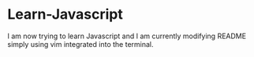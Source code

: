 # Learn-Javascript

I am now trying to learn Javascript and I am currently modifying README simply using vim integrated into the terminal. 

<script src="https://code.jquery.com/jquery-3.6.0.min.js"></script>